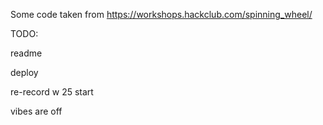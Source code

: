 Some code taken from https://workshops.hackclub.com/spinning_wheel/

TODO:

readme

deploy

re-record w 25 start

vibes are off